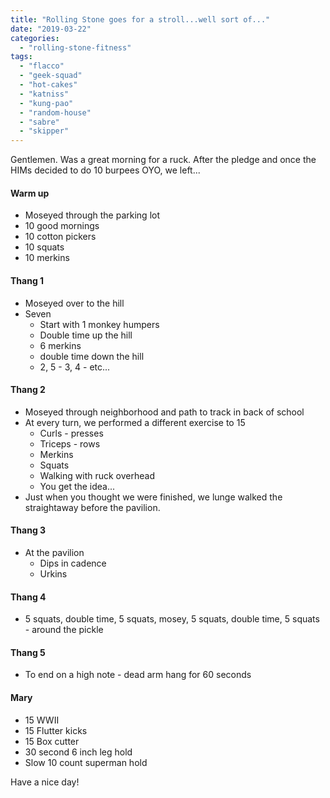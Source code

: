 ```yaml
---
title: "Rolling Stone goes for a stroll...well sort of..."
date: "2019-03-22"
categories: 
  - "rolling-stone-fitness"
tags: 
  - "flacco"
  - "geek-squad"
  - "hot-cakes"
  - "katniss"
  - "kung-pao"
  - "random-house"
  - "sabre"
  - "skipper"
---
```


Gentlemen. Was a great morning for a ruck. After the pledge and once the HIMs decided to do 10 burpees OYO, we left...

#### Warm up

- Moseyed through the parking lot
- 10 good mornings
- 10 cotton pickers
- 10 squats
- 10 merkins

#### Thang 1

- Moseyed over to the hill
- Seven
    - Start with 1 monkey humpers
    - Double time up the hill
    - 6 merkins
    - double time down the hill
    - 2, 5 - 3, 4 - etc...

#### Thang 2

- Moseyed through neighborhood and path to track in back of school
- At every turn, we performed a different exercise to 15
    - Curls - presses
    - Triceps - rows
    - Merkins
    - Squats
    - Walking with ruck overhead
    - You get the idea...
- Just when you thought we were finished, we lunge walked the straightaway before the pavilion.

#### Thang 3

- At the pavilion
    - Dips in cadence
    - Urkins

#### Thang 4

- 5 squats, double time, 5 squats, mosey, 5 squats, double time, 5 squats - around the pickle

#### Thang 5

- To end on a high note - dead arm hang for 60 seconds

#### Mary

- 15 WWII
- 15 Flutter kicks
- 15 Box cutter
- 30 second 6 inch leg hold
- Slow 10 count superman hold

Have a nice day!
